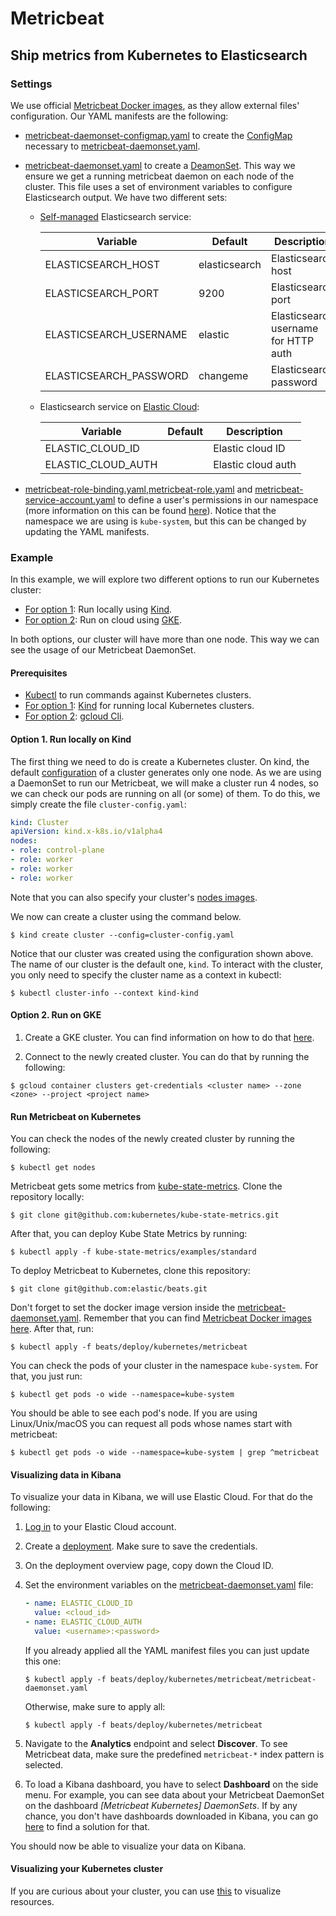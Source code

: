 # Metricbeat

## Ship metrics from Kubernetes to Elasticsearch

### Settings


We use official [Metricbeat Docker images](https://www.docker.elastic.co/r/beats/metricbeat), as they allow external files' configuration. Our YAML manifests are the following:

<ul>

<li>

[metricbeat-daemonset-configmap.yaml](metricbeat-daemonset-configmap.yaml) to create the [ConfigMap](https://kubernetes.io/docs/concepts/configuration/configmap/) necessary to [metricbeat-daemonset.yaml](metricbeat-daemonset.yaml).

</li>
<li>

[metricbeat-daemonset.yaml](metricbeat-daemonset.yaml) to create a [DeamonSet](https://kubernetes.io/docs/concepts/workloads/controllers/daemonset/). This way we ensure we get a running metricbeat daemon on each node of the cluster.
This file uses a set of environment variables to configure Elasticsearch output. We have two different sets:

<ul>
<li>

[Self-managed](https://www.elastic.co/guide/en/beats/metricbeat/current/elasticsearch-output.html) Elasticsearch service:

| Variable               | Default       | Description                          |
|------------------------|---------------|--------------------------------------|
| ELASTICSEARCH_HOST     | elasticsearch | Elasticsearch host                   |
| ELASTICSEARCH_PORT     | 9200          | Elasticsearch port                   |
| ELASTICSEARCH_USERNAME | elastic       | Elasticsearch username for HTTP auth |
| ELASTICSEARCH_PASSWORD | changeme      | Elasticsearch password               |
</li>
<li>

Elasticsearch service on [Elastic Cloud](https://www.elastic.co/guide/en/beats/metricbeat/current/configure-cloud-id.html):

| Variable           | Default | Description        |
|--------------------|---------|--------------------|
| ELASTIC_CLOUD_ID   |         | Elastic cloud ID   |
| ELASTIC_CLOUD_AUTH |         | Elastic cloud auth |

</li>
</ul>

</li>
<li>

[metricbeat-role-binding.yaml](metricbeat-role-binding.yaml),[metricbeat-role.yaml](metricbeat-role.yaml) and [metricbeat-service-account.yaml](metricbeat-service-account.yaml) to define a user's permissions in our namespace (more information on this can be found [here](https://kubernetes.io/docs/reference/access-authn-authz/rbac/)). Notice that the namespace we are using is `kube-system`, but this can be changed by updating the YAML manifests.

</li>
</ul>

### Example

In this example, we will explore two different options to run our Kubernetes cluster:

- [For option 1](#Option-1.-Run-locally-on-Kind): Run locally using [Kind](https://kind.sigs.k8s.io/).
- [For option 2](#Option-2.-Run-on-GKE): Run on cloud using [GKE](https://cloud.google.com/kubernetes-engine).

In both options, our cluster will have more than one node.
This way we can see the usage of our Metricbeat DaemonSet.


#### Prerequisites

- [Kubectl](https://kubernetes.io/docs/tasks/tools/) to run commands against Kubernetes clusters.
- [For option 1](#Option-1.-Run-locally-on-Kind): [Kind](https://kind.sigs.k8s.io/docs/user/quick-start/) for running local Kubernetes clusters.
- [For option 2](#Option-2.-Run-on-GKE): [gcloud Cli](https://cloud.google.com/sdk/docs/install).

#### Option 1. Run locally on Kind

The first thing we need to do is create a Kubernetes cluster. On kind, the default [configuration](https://kind.sigs.k8s.io/docs/user/configuration/) of a cluster generates only one node. As we are using a DaemonSet to run our Metricbeat, we will make a cluster run 4 nodes, so we can check our pods are running on all (or some) of them. To do this, we simply create the file `cluster-config.yaml`:
```YAML
kind: Cluster
apiVersion: kind.x-k8s.io/v1alpha4
nodes:
- role: control-plane
- role: worker
- role: worker
- role: worker
```

Note that you can also specify your cluster's [nodes images](https://hub.docker.com/r/kindest/node/tags).

We now can create a cluster using the command below.

```
$ kind create cluster --config=cluster-config.yaml
```



Notice that our cluster was created using the configuration shown above. The name of our cluster is the default one, `kind`. To interact with the cluster, you only need to specify the cluster name as a context in kubectl:

```
$ kubectl cluster-info --context kind-kind
```


#### Option 2. Run on GKE

1. Create a GKE cluster. You can find information on how to do that [here](https://cloud.google.com/kubernetes-engine/docs/deploy-app-cluster).

2. Connect to the newly created cluster. You can do that by running the following:
```
$ gcloud container clusters get-credentials <cluster name> --zone <zone> --project <project name>
```


#### Run Metricbeat on Kubernetes

You can check the nodes of the newly created cluster by running the following:

```
$ kubectl get nodes
```

Metricbeat gets some metrics from [kube-state-metrics](https://github.com/kubernetes/kube-state-metrics).
Clone the repository locally:

```
$ git clone git@github.com:kubernetes/kube-state-metrics.git
```

After that, you can deploy Kube State Metrics by running:

```
$ kubectl apply -f kube-state-metrics/examples/standard
```

To deploy Metricbeat to Kubernetes, clone this repository:

```
$ git clone git@github.com:elastic/beats.git
```

Don't forget to set the docker image version inside the [metricbeat-daemonset.yaml](metricbeat-daemonset.yaml).
Remember that you can find [Metricbeat Docker images here](https://www.docker.elastic.co/r/beats/metricbeat).
After that, run:

```
$ kubectl apply -f beats/deploy/kubernetes/metricbeat
```

You can check the pods of your cluster in the namespace `kube-system`. For that, you just run:

```
$ kubectl get pods -o wide --namespace=kube-system
```

You should be able to see each pod's node.
If you are using Linux/Unix/macOS you can request all pods whose names start with metricbeat:

```
$ kubectl get pods -o wide --namespace=kube-system | grep ^metricbeat
```


#### Visualizing data in Kibana

To visualize your data in Kibana, we will use Elastic Cloud. For that do the following:

<ol>
<li>

[Log in](https://cloud.elastic.co/home) to your Elastic Cloud account.
</li>
<li>

Create a [deployment](https://www.elastic.co/guide/en/cloud/current/ec-create-deployment.html). Make sure to save the credentials.
</li>
<li>

On the deployment overview page, copy down the Cloud ID.
</li>
<li>

Set the environment variables on the [metricbeat-daemonset.yaml](metricbeat-daemonset.yaml) file:

```YAML
- name: ELASTIC_CLOUD_ID
  value: <cloud_id>
- name: ELASTIC_CLOUD_AUTH
  value: <username>:<password>
```

If you already applied all the YAML manifest files you can just update this one:

```
$ kubectl apply -f beats/deploy/kubernetes/metricbeat/metricbeat-daemonset.yaml
```

Otherwise, make sure to apply all:

```
$ kubectl apply -f beats/deploy/kubernetes/metricbeat
```
</li>
<li>

Navigate to the **Analytics** endpoint and select **Discover**. To see Metricbeat data, make sure the predefined `metricbeat-*` index pattern is selected.
</li>
<li>

To load a Kibana dashboard, you have to select **Dashboard** on the side menu.
For example, you can see data about your Metricbeat DaemonSet on the dashboard *[Metricbeat Kubernetes] DaemonSets*.
If by any chance, you don't have dashboards downloaded in Kibana, you can go [here](https://www.elastic.co/guide/en/beats/metricbeat/current/load-kibana-dashboards.html) to find a solution for that.
</li>
</ol>

You should now be able to visualize your data on Kibana.

#### Visualizing your Kubernetes cluster

If you are curious about your cluster, you can use [this](https://k8slens.dev/) to visualize resources.
